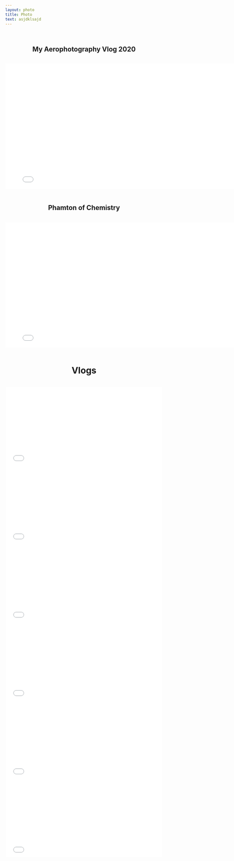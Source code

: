 ```yaml
---
layout: photo
title: Photo
text: asjdklsajd
---
```


<br/>
<center>
<h2>My Aerophotography Vlog 2020</h2>
</center>
<br/>
<center>
<iframe height="400" width="800" src="//player.bilibili.com/player.html?aid=330775095&bvid=BV1ZA411s7VC&cid=271379189&page=1" scrolling="no" border="0" frameborder="no" framespacing="0" allowfullscreen="true">
</iframe>
</center>
<br/>
<center>
<h2>
Phamton of Chemistry
</h2>
</center>
<br/>
<center>
<iframe height="400" width="800" src="//player.bilibili.com/player.html?aid=327640822&bvid=BV15A411h7NX&cid=174135224&page=1" scrolling="no" border="0" frameborder="no" framespacing="0" allowfullscreen="true">
</iframe>
</center>
<br/>
<center>
<h1>
Vlogs
</h1>
</center>
<br/>
<center>
<iframe height="250" width="500" src="//player.bilibili.com/player.html?aid=543872901&bvid=BV16v4y1f7Bs&cid=287961946&page=1" scrolling="no" border="0" frameborder="no" framespacing="0" allowfullscreen="true"> </iframe>
<iframe height="250" width="500" src="//player.bilibili.com/player.html?aid=753926315&bvid=BV1Rk4y127FP&cid=217109810&page=1" scrolling="no" border="0" frameborder="no" framespacing="0" allowfullscreen="true"> </iframe>
<iframe height="250" width="500" src="//player.bilibili.com/player.html?aid=968693629&bvid=BV19p4y1U7cP&cid=206204229&page=1" scrolling="no" border="0" frameborder="no" framespacing="0" allowfullscreen="true"> </iframe>
<iframe height="250" width="500" src="//player.bilibili.com/player.html?aid=83804793&bvid=BV1JJ411E7fG&cid=143368795&page=1" scrolling="no" border="0" frameborder="no" framespacing="0" allowfullscreen="true"> </iframe>
<iframe height="250" width="500" src="//player.bilibili.com/player.html?aid=82323012&bvid=BV1vJ411V78V&cid=140851708&page=1" scrolling="no" border="0" frameborder="no" framespacing="0" allowfullscreen="true"> </iframe>
<iframe height="250" width="500" src="//player.bilibili.com/player.html?aid=70794552&bvid=BV1tE411o7di&cid=122657111&page=1" scrolling="no" border="0" frameborder="no" framespacing="0" allowfullscreen="true"> </iframe>
</center>
